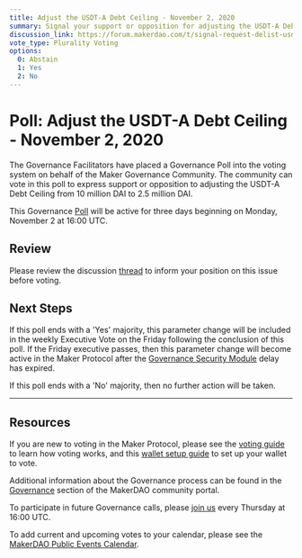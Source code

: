 ```yaml
---
title: Adjust the USDT-A Debt Ceiling - November 2, 2020
summary: Signal your support or opposition for adjusting the USDT-A Debt Ceiling from 10 million DAI to 2.5 million DAI.
discussion_link: https://forum.makerdao.com/t/signal-request-delist-usdt-as-a-collateral-asset/4853
vote_type: Plurality Voting
options:
  0: Abstain
  1: Yes
  2: No
---
```


# Poll: Adjust the USDT-A Debt Ceiling - November 2, 2020

The Governance Facilitators have placed a Governance Poll into the voting system on behalf of the Maker Governance Community. The community can vote in this poll to express support or opposition to adjusting the USDT-A Debt Ceiling from 10 million DAI to 2.5 million DAI.

This Governance [Poll](https://community-development.makerdao.com/en/learn/governance/on-chain-gov) will be active for three days beginning on Monday, November 2 at 16:00 UTC.

## Review

Please review the discussion [thread](https://forum.makerdao.com/t/signal-request-delist-usdt-as-a-collateral-asset/4853) to inform your position on this issue before voting.

## Next Steps

If this poll ends with a 'Yes' majority, this parameter change will be included in the weekly Executive Vote on the Friday following the conclusion of this poll. If the Friday executive passes, then this parameter change will become active in the Maker Protocol after the [Governance Security Module](https://forum.makerdao.com/tag/govsec-module) delay has expired.

If this poll ends with a 'No' majority, then no further action will be taken.

---

## Resources

If you are new to voting in the Maker Protocol, please see the [voting guide](https://community-development.makerdao.com/en/learn/governance/how-voting-works/) to learn how voting works, and this [wallet setup guide](https://community-development.makerdao.com/en/learn/governance/voting-setup/) to set up your wallet to vote.

Additional information about the Governance process can be found in the [Governance](https://community-development.makerdao.com/en/learn/governance) section of the MakerDAO community portal.

To participate in future Governance calls, please [join us](https://github.com/makerdao/community/tree/master/governance/governance-and-risk-meetings) every Thursday at 16:00 UTC.

To add current and upcoming votes to your calendar, please see the [MakerDAO Public Events Calendar](https://calendar.google.com/calendar/embed?src=makerdao.com_3efhm2ghipksegl009ktniomdk%40group.calendar.google.com&ctz=UTC&mode=week&showCalendars=0&showPrint=0).
